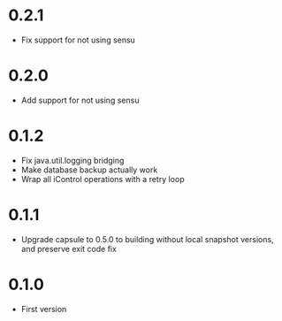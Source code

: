 # 0.2.1
* Fix support for not using sensu

# 0.2.0
* Add support for not using sensu

# 0.1.2
* Fix java.util.logging bridging
* Make database backup actually work
* Wrap all iControl operations with a retry loop

# 0.1.1
* Upgrade capsule to 0.5.0 to building without local snapshot versions, and preserve exit code fix

# 0.1.0
* First version
